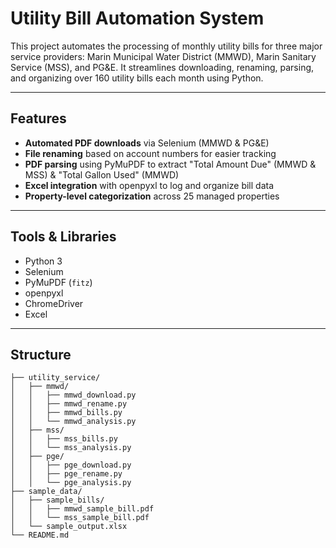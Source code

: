 # Utility Bill Automation System

This project automates the processing of monthly utility bills for three major service providers: Marin Municipal Water District (MMWD), Marin Sanitary Service (MSS), and PG&E. It streamlines downloading, renaming, parsing, and organizing over 160 utility bills each month using Python.

---

## Features

- **Automated PDF downloads** via Selenium (MMWD & PG&E)
- **File renaming** based on account numbers for easier tracking
- **PDF parsing** using PyMuPDF to extract "Total Amount Due" (MMWD & MSS) & "Total Gallon Used" (MMWD)
- **Excel integration** with openpyxl to log and organize bill data
- **Property-level categorization** across 25 managed properties

---

## Tools & Libraries

- Python 3  
- Selenium  
- PyMuPDF (`fitz`)  
- openpyxl  
- ChromeDriver  
- Excel

---

## Structure

```plaintext
├── utility_service/
│   ├── mmwd/
│   │   ├── mmwd_download.py
│   │   ├── mmwd_rename.py
│   │   ├── mmwd_bills.py
│   │   └── mmwd_analysis.py
│   ├── mss/
│   │   ├── mss_bills.py
│   │   └── mss_analysis.py
│   ├── pge/
│   │   ├── pge_download.py
│   │   ├── pge_rename.py
│   │   └── pge_analysis.py
├── sample_data/
│   ├── sample_bills/
│   │   ├── mmwd_sample_bill.pdf
│   │   └── mss_sample_bill.pdf
│   └── sample_output.xlsx
└── README.md
```


